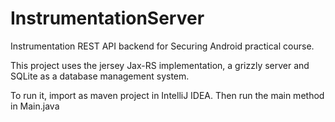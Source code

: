# InstrumentationServer

Instrumentation REST API backend for Securing Android practical course.

This project uses the jersey Jax-RS implementation, a grizzly server and SQLite as a database management system.

To run it, import as maven project in IntelliJ IDEA. Then run the main method in Main.java
